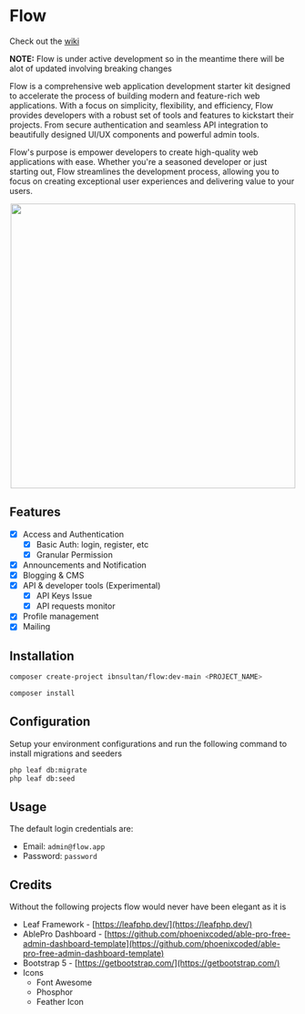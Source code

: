 # Flow

Check out the [wiki](https://github.com/ibnsultan/flow/wiki)

**NOTE:** Flow is under active development so in the meantime there will be alot of updated involving breaking changes

Flow is a comprehensive web application development starter kit designed to accelerate the process of building modern and feature-rich web applications. With a focus on simplicity, flexibility, and efficiency, Flow provides developers with a robust set of tools and features to kickstart their projects. From secure authentication and seamless API integration to beautifully designed UI/UX components and powerful admin tools.

Flow's purpose is empower developers to create high-quality web applications with ease. Whether you're a seasoned developer or just starting out, Flow streamlines the development process, allowing you to focus on creating exceptional user experiences and delivering value to your users.

<p align="center">
  <img src="https://raw.githubusercontent.com/ibnsultan/flow/8bbb403b537ca99ff7a602e1dc6eab5802c8d6a1/storage/public/brand/banner.svg" width="500">
<p>

## Features

- [X] Access and Authentication
  - [X] Basic Auth: login, register, etc
  - [X] Granular Permission
- [X] Announcements and Notification
- [X] Blogging & CMS
- [X] API & developer tools (Experimental)
  - [X] API Keys Issue
  - [X] API requests monitor
- [X] Profile management
- [X] Mailing

## Installation

```bash
composer create-project ibnsultan/flow:dev-main <PROJECT_NAME>
```

```bash
composer install
```

## Configuration

Setup your environment configurations and run the following command to install migrations and seeders

```bash
php leaf db:migrate
php leaf db:seed
```

## Usage

The default login credentials are:

- Email: `admin@flow.app`
- Password: `password`

## Credits

Without the following projects flow would never have been elegant as it is

- Leaf Framework - [https://leafphp.dev/](https://leafphp.dev/)
- AblePro Dashboard - [https://github.com/phoenixcoded/able-pro-free-admin-dashboard-template](https://github.com/phoenixcoded/able-pro-free-admin-dashboard-template)
- Bootstrap 5 - [https://getbootstrap.com/](https://getbootstrap.com/)
- Icons
  - Font Awesome
  - Phosphor
  - Feather Icon
